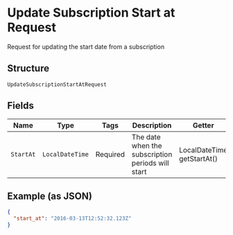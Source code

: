 
# Update Subscription Start at Request

Request for updating the start date from a subscription

## Structure

`UpdateSubscriptionStartAtRequest`

## Fields

| Name | Type | Tags | Description | Getter | Setter |
|  --- | --- | --- | --- | --- | --- |
| `StartAt` | `LocalDateTime` | Required | The date when the subscription periods will start | LocalDateTime getStartAt() | setStartAt(LocalDateTime startAt) |

## Example (as JSON)

```json
{
  "start_at": "2016-03-13T12:52:32.123Z"
}
```

